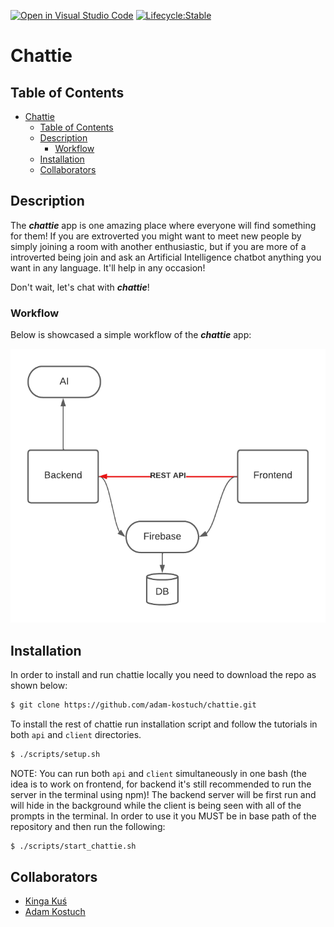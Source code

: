 [![Open in Visual Studio Code](https://img.shields.io/static/v1?logo=visualstudiocode&label=&message=Open%20in%20Visual%20Studio%20Code&labelColor=2c2c32&color=007acc&logoColor=007acc)](https://open.vscode.dev/adam-kostuch/chattie)
[![Lifecycle:Stable](https://img.shields.io/badge/Lifecycle-Stable-97ca00)](https://github.com/adam-kostuch/chattie)

# Chattie

## Table of Contents

- [Chattie](#chattie)
  - [Table of Contents](#table-of-contents)
  - [Description](#description)
    - [Workflow](#workflow)
  - [Installation](#installation)
  - [Collaborators](#collaborators)

## Description

The **_chattie_** app is one amazing place where everyone will find something for them! If you are extroverted you might want to meet new people by simply joining a room with another enthusiastic, but if you are more of a introverted being join and ask an Artificial Intelligence chatbot anything you want in any language. It'll help in any occasion!

Don't wait, let's chat with **_chattie_**!

### Workflow

Below is showcased a simple workflow of the **_chattie_** app:

![workflow-chattie](./docs/assets/chattie-workflow.png)

## Installation

In order to install and run chattie locally you need to download the repo as shown below:

```bash
$ git clone https://github.com/adam-kostuch/chattie.git
```

To install the rest of chattie run installation script and follow the tutorials in both `api` and `client` directories.

```bash
$ ./scripts/setup.sh
```

NOTE: You can run both `api` and `client` simultaneously in one bash (the idea is to work on frontend, for backend it's still recommended to run the server in the terminal using npm)! The backend server will be first run and will hide in the background while the client is being seen with all of the prompts in the terminal. In order to use it you MUST be in base path of the repository and then run the following:

```bash
$ ./scripts/start_chattie.sh
```

## Collaborators

- [Kinga Kuś](https://github.com/kinga-kus/)
- [Adam Kostuch](https://github.com/adam-kostuch/)
